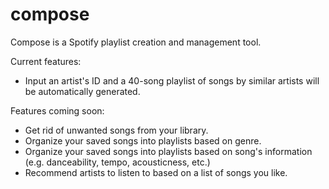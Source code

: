 # compose
Compose is a Spotify playlist creation and management tool.

Current features:
- Input an artist's ID and a 40-song playlist of songs by similar artists will be automatically generated.

Features coming soon:
- Get rid of unwanted songs from your library.
- Organize your saved songs into playlists based on genre.
- Organize your saved songs into playlists based on song's information (e.g. danceability, tempo, acousticness, etc.)
- Recommend artists to listen to based on a list of songs you like.
